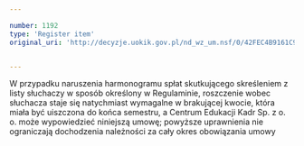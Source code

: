 ```yaml
---

number: 1192
type: 'Register item'
original_uri: 'http://decyzje.uokik.gov.pl/nd_wz_um.nsf/0/42FEC4B9161C9CD6C12573020037AAB3?OpenDocument'


---
```


W przypadku naruszenia harmonogramu spłat skutkującego skreśleniem z listy słuchaczy w sposób określony w Regulaminie, roszczenie wobec słuchacza staje się natychmiast wymagalne w brakującej kwocie, która miała być uiszczona do końca semestru, a Centrum Edukacji Kadr Sp. z o. o. może wypowiedzieć niniejszą umowę; powyższe uprawnienia nie ograniczają dochodzenia należności za cały okres obowiązania umowy
